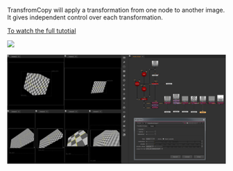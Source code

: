 TransfromCopy will apply a transformation from one node to another image.
It gives independent control over each transformation. 

<a href="https://youtu.be/viBFhVO5ROQ">To watch the full tutotial</a>

[![](https://www.paypalobjects.com/en_US/i/btn/btn_donateCC_LG.gif)](https://www.paypal.com/donate/?hosted_button_id=5PAUAQDNX8GZ4)

<img src="https://github.com/EyalShirazi/Nuke/blob/main/Plugins/TransformCopy/demo/TransformCopy_example01.jpg"/>
